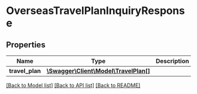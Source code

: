 # OverseasTravelPlanInquiryResponse

## Properties
Name | Type | Description | Notes
------------ | ------------- | ------------- | -------------
**travel_plan** | [**\Swagger\Client\Model\TravelPlan[]**](TravelPlan.md) |  | [optional] 

[[Back to Model list]](../../README.md#documentation-for-models) [[Back to API list]](../../README.md#documentation-for-api-endpoints) [[Back to README]](../../README.md)


